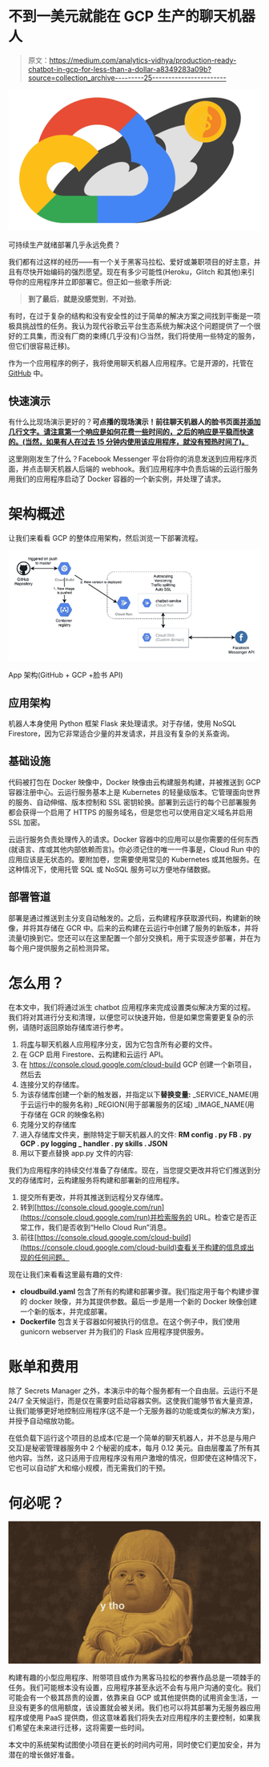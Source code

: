 # 不到一美元就能在 GCP 生产的聊天机器人

> 原文：<https://medium.com/analytics-vidhya/production-ready-chatbot-in-gcp-for-less-than-a-dollar-a8349283a09b?source=collection_archive---------25----------------------->

![](img/0dde75c7a234a753ef7ead5ee51f404d.png)

可持续生产就绪部署几乎永远免费？

我们都有过这样的经历——有一个关于黑客马拉松、爱好或兼职项目的好主意，并且有尽快开始编码的强烈愿望。现在有多少可能性(Heroku，Glitch 和其他)来引导你的应用程序并立即部署它。但正如一些歌手所说:

> **到了最后**，**就是没感觉到**，**不对劲**。

有时，在过于复杂的结构和没有安全性的过于简单的解决方案之间找到平衡是一项极具挑战性的任务。我认为现代谷歌云平台生态系统为解决这个问题提供了一个很好的工具集，而没有厂商的束缚(几乎没有)😏当然，我们将使用一些特定的服务，但它们很容易迁移)。

作为一个应用程序的例子，我将使用聊天机器人应用程序。它是开源的，托管在 [GitHub](https://github.com/Gaikanomer9/mentor-chatbot) 中。

## 快速演示

有什么比现场演示更好的？**可点播的现场演示！前往聊天机器人的脸书页面[并添加几行文字。请注意第一个响应是如何花费一些时间的，之后的响应是平稳而快速的。(当然，如果有人在过去 15 分钟内使用该应用程序，就没有预热时间了)。](https://www.facebook.com/Raido-Mentor-Bot-109235004160923)**

这里刚刚发生了什么？Facebook Messenger 平台将你的消息发送到应用程序页面，并点击聊天机器人后端的 webhook。我们应用程序中负责后端的云运行服务用我们的应用程序启动了 Docker 容器的一个新实例，并处理了请求。

# 架构概述

让我们来看看 GCP 的整体应用架构，然后浏览一下部署流程。

![](img/cf656158c080e8196be0b88c26149a63.png)

App 架构(GitHub + GCP +脸书 API)

## 应用架构

机器人本身使用 Python 框架 Flask 来处理请求。对于存储，使用 NoSQL Firestore，因为它非常适合少量的并发请求，并且没有复杂的关系查询。

## 基础设施

代码被打包在 Docker 映像中，Docker 映像由云构建服务构建，并被推送到 GCP 容器注册中心。云运行服务基本上是 Kubernetes 的轻量级版本。它管理面向世界的服务、自动伸缩、版本控制和 SSL 密钥轮换。部署到云运行的每个已部署服务都会获得一个启用了 HTTPS 的服务域名，但是您也可以使用自定义域名并启用 SSL 加密。

云运行服务负责处理传入的请求。Docker 容器中的应用可以是你需要的任何东西(就语言、库或其他内部依赖而言)。你必须记住的唯一一件事是，Cloud Run 中的应用应该是无状态的。要附加卷，您需要使用常见的 Kubernetes 或其他服务。在这种情况下，使用托管 SQL 或 NoSQL 服务可以方便地存储数据。

## 部署管道

部署是通过推送到主分支自动触发的。之后，云构建程序获取源代码，构建新的映像，并将其存储在 GCR 中。后来的云构建在云运行中创建了服务的新版本，并将流量切换到它。您还可以在这里配置一个部分交换机，用于实现逐步部署，并在为每个用户提供服务之前检测异常。

# 怎么用？

在本文中，我们将通过派生 chatbot 应用程序来完成设置类似解决方案的过程。我们将对其进行分支和清理，以便您可以快速开始，但是如果您需要更复杂的示例，请随时返回原始存储库进行参考。

1.  将[库](https://github.com/Gaikanomer9/mentor-chatbot)与聊天机器人应用程序分支，因为它包含所有必要的文件。
2.  在 GCP 启用 Firestore、云构建和云运行 API。
3.  在 https://console.cloud.google.com/cloud-build GCP 创建一个新项目，然后去
4.  连接分叉的存储库。
5.  为该存储库创建一个新的触发器，并指定以下**替换变量:** _SERVICE_NAME(用于云运行中的服务名称)
    _REGION(用于部署服务的区域)
    _IMAGE_NAME(用于存储在 GCR 的映像名称)
6.  克隆分叉的存储库
7.  进入存储库文件夹，删除特定于聊天机器人的文件:
    **RM config . py FB . py GCP . py logging _ handler . py skills . JSON**
8.  用以下要点替换 app.py 文件的内容:

我们为应用程序的持续交付准备了存储库。现在，当您提交更改并将它们推送到分叉的存储库时，云构建服务将构建和部署新的应用程序。

1.  提交所有更改，并将其推送到远程分叉存储库。
2.  转到[https://console.cloud.google.com/run](https://console.cloud.google.com/run)并检索服务的 URL。检查它是否正常工作，我们是否收到“Hello Cloud Run”消息。
3.  前往[https://console.cloud.google.com/cloud-build](https://console.cloud.google.com/cloud-build)查看关于构建的信息或出现的任何问题。

现在让我们来看看这里最有趣的文件:

*   **cloudbuild.yaml** 包含了所有的构建和部署步骤。我们指定用于每个构建步骤的 docker 映像，并为其提供参数。最后一步是用一个新的 Docker 映像创建一个新的版本，并完成部署。
*   **Dockerfile** 包含关于容器如何被执行的信息。在这个例子中，我们使用 gunicorn webserver 并为我们的 Flask 应用程序提供服务。

# 账单和费用

除了 Secrets Manager 之外，本演示中的每个服务都有一个自由层。云运行不是 24/7 全天候运行，而是仅在需要时启动容器实例。这使我们能够节省大量资源，让我们能够更好地控制应用程序(这不是一个无服务器的功能或类似的解决方案)，并授予自动缩放功能。

在低负载下运行这个项目的总成本(它是一个简单的聊天机器人，并不总是与用户交互)是秘密管理器服务中 2 个秘密的成本，每月 0.12 美元。自由层覆盖了所有其他内容。当然，这只适用于应用程序没有用户激增的情况，但即使在这种情况下，它也可以自动扩大和缩小规模，而无需我们的干预。

# 何必呢？

![](img/9ad0e0f86d424ab8a30d06eb92b0f7f7.png)

构建有趣的小型应用程序、附带项目或作为黑客马拉松的参赛作品总是一项棘手的任务。我们可能根本没有设置，应用程序甚至永远不会有与用户沟通的变化。我们可能会有一个极其昂贵的设置，依靠来自 GCP 或其他提供商的试用资金生活，一旦没有更多的信用额度，该设置就会被关闭。我们也可以将其部署为无服务器应用程序或使用 PaaS 提供商，但这意味着我们将失去对应用程序的主要控制，如果我们希望在未来进行迁移，这将需要一些时间。

本文中的系统架构试图使小项目在更长的时间内可用，同时使它们更加安全，并为潜在的增长做好准备。